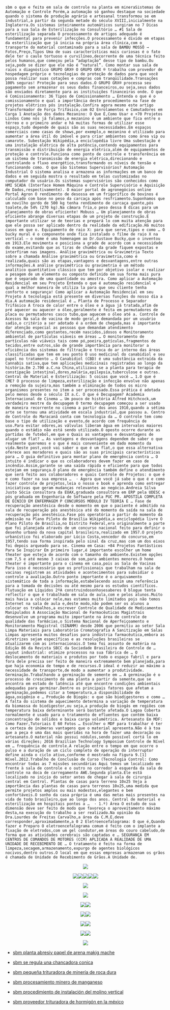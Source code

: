 
```
sbm o que e feito em sala de controle na planta em mineraSistemas de Automação e Controle Porém,a automação só ganhou destaque na sociedade quando o sistema de produção agrário e artesanal transformou se em industrial,a partir da segunda metade do século XVIII,inicialmente na Inglaterra.Os sistemas inteiramente automáticos surgiram no 7 Dicas para a sua Sala de Esterilização no Consultório … #1 Sala de esterilização separada O processamento de artigos adequado é fundamental para prevenir infecções.O processamento é divido em etapas da esterilização que já inicia na própria área clínica,com o transporte do material contaminado para a sala de BAMBU MOSSÔ → Fotos,Preço,Tipos Uma de suas características mais curiosas é o fato dele ter o caule tortuoso e curvilíneo,decorrente de uma técnica feito pelos humanos,que começou pela “adaptação” desse tipo de bambu.Ou seja,pode se dizer que ele não é “natural”. Como montar sua sala de raios x diagnóstico GRUPO GRX® O GRUPO GRX ® trabalha com provedor de hospedagem próprio e tecnologias de proteção de dados para que você possa realizar suas cotações e compras com tranqüilidade.Transações 100% seguras! Proteção para seus dados.O GRUPO GRX® processa seu pagamento sem armazenar os seus dados financeiros,ou seja,seus dados são enviados diretamente para as instituições financeiras onde. O que é Comissionamento: 36 Tipos de Comissionamento … Entenda o que é o comissionamento e qual a importância deste procedimento na fase de projetos elétricos pós instalação.Confira agora mesmo este artigo Transformador de Força Trifásico,com 02 Enrolamentos e Comutadores em Carga 1 Anotação dos dados Mezanino: O Que É,Como Usar e +70 Projetos Lindos Como nós já falamos,o mezanino é um ambiente que fica entre o térreo e o primeiro andar e há muitas formas de utilizar esse espaço,tudo depende de quais são as suas necessidades.Em espaços comerciais como casas de shows,por exemplo,o mezanino é utilizado para aumentar a área útil do imóvel e para criar ambientes como área vip ou camarote. Subestação Wikipédia,a enciclopédia livre Uma subestação é uma instalação elétrica de alta potência,contendo equipamentos para transmissão e distribuição de energia elétrica,além de equipamentos de proteção e controle.Funciona como ponto de controle e transferência em um sistema de transmissão de energia elétrica,direcionando e controlando o fluxo energético,transformando os níveis de tensão e funcionando como. O que são Sistemas Supervisórios? Automação Industrial O sistema analisa e armazena as informações em um banco de dados e em seguida mostra o resultado em telas customizadas no computador do usuário.Os sistemas supervisórios são conhecidos como HMI SCADA (Interface Homem Máquina e Controle Supervisório e Aquisição de Dados,respectivamente). O maior portal de agronegócios online Portal Agron O rendimento de desossa em um frigorífico de bovinos é calculado com base no peso da carcaça após resfriamento.Suponhamos que um novilho gordo de 500 kg tenha rendimento de carcaça quente,pós toalete,de 54% (270 kg).Na câmara fria,o peso dessa 8 dicas para um planejamento de obras eficiente! Mobuss … Um planejamento de obras eficiente abrange diversas etapas de um projeto de construção.É importante utilizar se de teorias e prepará lo com muita atenção para que ele possa ser aplicado dentro da realidade da edificação.Há muitos casos em que o. Equipamento de raio X: para que serve,tipos e como … O bucky mural é o componente onde fica instalado o filme de raio X na vertical — o nome é uma homenagem ao Dr.Gustave Bucky,que o inventou em 1913.Ele movimenta e posiciona a grade de acordo com a necessidade do exame,evitando que as tiras de chumbo da grade fiquem expostas e interfiram nas imagens. Análise gravimétrica ou Gravimetria Texto sobre a chamada Análise gravimétrica ou Gravimetria,como é realizada,quais são as etapas,vantagens e desvantagens,entre outras informações.A análise gravimétrica ou gravimetria é um método analítico quantitativo clássico que tem por objetivo isolar e realizar a pesagem de um elemento ou composto definido em sua forma mais pura que é separado de uma quantidade ou amostra. Como aplicar a Automação Residencial em seu Projeto Entenda o que é automação residencial e qual a melhor maneira de utiliza la para que seu cliente tenha conforto e segurança! Como aplicar a Automação Residencial em seu Projeto A tecnologia está presente em diversas funções do nosso dia a dia.A automação residencial é … Planta de Processo e Separador Trifásico A troca de calor entre o óleo e a água já tratada,afim de pré aquecer ou aquecer o óleo,geralmente é feita em permutadores de placa ou permutadores casco tubo,que aquecem o óleo até a. Controle de Acessos Na sala de vacina de modo geral,é demandada por um usuário sadio,o critério a ser adotado é a ordem de chegada,mas é importante dar atenção especial as pessoas que demandam atendimento diferenciado,como gestantes,recém nascidos,idosos e Monitoramento ambiental de partículas viáveis em áreas … O monitoramento de partículas não viáveis tais como pó,poeira,gotículas,fragmentos de tecidos,entre outros,são de grande importância para monitorar a eficiência dos sistemas de filtração e troca do ar interno das áreas classificadas que tem em seu ponto O uso medicinal do canabidiol e seu papel no tratamento … O Canabidiol (CBD) é uma substância extraída da Cannabis sativa,que tem aplicações medicinais registradas ao longo da história.Em 2.700 a.C.na China,utilizava se a planta para terapia de constipação intestinal,dores,malária,epilepsia,tuberculose e outras. Central de Material e Esterilização: 5 coisas que você … 1.O que é CME? O processo de limpeza,esterilização e infecção envolve não apenas a remoção da sujeira,mas também a eliminação de todos os micro organismos presentes no item a ser processado.Essa prática é adotada pelo menos desde o século IX a.C. O que é Decupagem? Academia Internacional de Cinema … Um pouco de história Alfred Hitchcock,um verdadeiro mestre da decupagem O termo decupagem começou a ser usado de maneira recorrente no cinema a partir dos anos 1910,quando a sétima arte se tornou uma atividade em escala industrial,que passou a. Centro de Controle do Maracanã conta com tecnologia da … O controle tem como base o tipo de utilização e evento,de acordo com frequência de uso.Para evitar odores,as válvulas liberam água em intervalos maiores quando o estádio não está sendo utilizado.O oposto ocorre durante as partidas de futebol,em que o Quais as vantagens e desvantagens de alugar um flat? … As vantagens e desvantagens dependem de saber o que realmente queremos e o que é mais conveniente em dado momento da vida.Neste post,você vai saber o que é um flat,o que essa alternativa oferece aos moradores e quais são as suas principais características para … O guia definitivo para montar plano de emergência contra … O intuito é indicar o que os colaboradores devem fazer em caso de incêndio.Assim,garante se uma saída rápida e eficiente para que todos estejam em segurança.O plano de emergência também define o atendimento que será feito aos colaboradores e quais Controle de Projetos: o que é e como fazer na sua empresa …  · Agora que você já sabe o que é e como fazer controle de projetos,leia o nosso e book e aprenda como entregar iniciativas que geram mudanças relevantes ao negócio.Andreia Silva Justo Sócia consultora da EUAX,graduada consultora em ERP pela UDESC e pós graduada em Engenharia de Software pela PUC PR. APOSTILA COMPLETA DE ÉCNICO EM ENFERMAGEM P CONCURSOS MÓDULO IV TEORIA E … Fase de recuperação anestésica desde o momento em que o paciente é admitido na sala de recuperação pós anestésica até do momento da saída na sala de recuperação pós anestésica.Fase pós operatória a partir do momento da admissão na Plano Piloto de Brasília Wikipédia,a enciclopédia livre O Plano Piloto de Brasília,no Distrito Federal,era originalmente a parte que foi planejada através de um concurso nacional feito para definir o desenho urbano da nova capital brasileira,realizado em 1957.O projeto urbanístico foi elaborado por Lúcio Costa,vencedor do concurso,em 1957,tendo sua forma inspirada pelo sinal da cruz,mas com um dos eixos foi depois arqueado para se. Cinema em Casa: +84 Projetos Fantásticos Para Se Inspirar Em primeiro lugar,é importante escolher um home theater que esteja de acordo com o tamanho do ambiente.Existem opções com 7,5 e até mesmo 3 caixas de som,para ambientes menores.O home theater é importante para o cinema em casa,pois as Sala de Vacinas Para isso é necessário que os profissionais que trabalham na sala de vacinas registrem as atividades e acontecimentos para subsidiar o controle a avaliação.Outro ponto importante é o arquivamento sistemático de toda a informação,estabelecendo assim uma referência para a tomada de decisões ou até mesmo para os estudos científicos. Flutuação em Líquidos 2ºA construindosonhosesaberes O blogue tenta reflectir o que é trabalhado em sala de aula,com e pelos alunos.Muito mais havia a colocar nele,mas estamos muito limitados pois não temos Internet na sala de aula e,deste modo,não podem ser os alunos a colocar os trabalhos,a escrever Controle de Qualidade de Medicamentos Manipulados A Associação Nacional de Farmacêuticas Magistrais desenvolve um programa muito importante na área de controle de qualidade das farmácias,o Sistema Nacional de Aperfeiçoamento e Monitoramento Magistral (SINAMM) desde 2006 que permitiu ao setor Sala Limpa Materiais para Laboratório Cromatografia A Sanitização em Salas Limpas apresenta muitos desafios para indústria farmacêutica,embora as diretrizes sejam específicas e as resoluções brasileiras se atualizarem com as internacionais.O tema foi assunto de matéria na Edição 86 da Revista SBCC da Sociedade Brasileira de Controle de … Layout industrial: otimize processos na sua fábrica de … O deslocamento de materiais e produtos por todo o espaço fabril e para fora dele precisa ser feito de maneira extremamente bem planejada,para que haja economia de tempo e de recursos.O ideal é reduzir ao máximo a necessidade de transporte,de modo a aumentar a produtividade. Germinação.Trabalhando a germinação de semente em … A germinação é o processo de crescimento de uma planta a partir da semente,que se encontra em estado de latência até que encontre condições ambientais adequadas para germinar.Dentre os principais fatores que afetam a germinação,podemos citar a temperatura,a disponibilidade de água,oxigênio e … Produção de Biogás: o que são biodigestores e como … A falta do sistema de aquecimento determina a variação de temperatura da biomassa do biodigestor,ou seja,a produção de biogás em regiões com temperatura baixa determinante será bastante afetada.O Lagoa Coberta normalmente é usado para o tratamento de efluentes que contém baixa concentração de sólidos e baixa carga volumétrica. Artesanato Em MDF: Como Fazer,Tutoriais E 60 Fotos … Escolher o MDF para trabalhar é ter a certeza de inúmeras vantagens que o material apresenta.Não é à toa que a peça é uma das mais queridas na hora de fazer uma decoração ou artesanato.O material não possui nódulos,sendo possível cortá lo em várias direções; 2016 Brazilian Technology Symposium Controle de Nível em … frequência de controle.A relação entre o tempo em que ocorre o pulso e a duração de um ciclo completo de operação do interruptor define ainda o ciclo ativo,conforme é mostrado na Figura 9.[1] Nível.2012.Trabalho de Conclusão de Curso (Tecnologia Control: Como encontrar todas as 7 missões secundárias Aqui temos um localizado em frente à sala de controle e o outro no corredor à esquerda da sala de controle na doca de carregamento AWE.Segunda planta.Ele está localizado no início do setor antes de chegar à sala de cirurgia central em Control. Plantas de casas para terreno 10x25 Veja a importância das plantas de casas para terrenos 10x25,uma medida que permite projetos amplos ou mais modestos,elegantes e bem confortáveis.O sonho da casa própria é uma das metas mais presentes na vida de todo brasileiro,que ao longo dos anos. Central de material e esterilização em hospitais pontos a …  · 1.º) Área O estudo de sua dimensão deve ser feito de modo que favoreça o aproveitamento máximo desta,na execução do trabalho a ser realizado.Na opinião da Dra.Lourdes de Freitas Carvalho,a área da C.M.E.deve corresponder,aproximadamente,a 0 2 Eletroencefalograma: O que é,Quando fazer e Preparo O eletroencefalograma comum é feito com o implante a fixação de eletrodos,com um gel condutor,em áreas do couro cabeludo,de forma que as atividades cerebrais são captadas e … SEGURANÇA EM CENTROS DE COMANDOS DE MOTORES (CCM) APLICADA À REALIDADE DE UMA UNIDADE DE RECEBIMENTO DE … O tratamento é feito na forma de limpeza,secagem,armazenamento,expurgo de agentes biológicos nocivos,dentro outros.O local em que essas empresas armazenam os grãos é chamada de Unidade de Recebimento de Grãos.A Unidade de. 
```

<div align="center">

<a href="https://es-crusher.shibang-china.com/github&k=sbm+o+que+e+feito+em+sala+de+controle+na+planta+em+minera"><img src="https://static.shibang-china.com/es/crusher/logo.jpg"></a>

<a href="https://es-crusher.shibang-china.com/github&k=sbm+o+que+e+feito+em+sala+de+controle+na+planta+em+minera"><img src="https://static.shibang-china.com/es/crusher/index.jpg"></a><a href="https://es-crusher.shibang-china.com/material.htmlgithub&k=sbm+o+que+e+feito+em+sala+de+controle+na+planta+em+minera"><img src="https://static.shibang-china.com/es/crusher/material.jpg"></a><a href="https://es-crusher.shibang-china.com/application.htmlgithub&k=sbm+o+que+e+feito+em+sala+de+controle+na+planta+em+minera"><img src="https://static.shibang-china.com/es/crusher/application.jpg"></a><a href="https://es-crusher.shibang-china.com/aboutus.htmlgithub&k=sbm+o+que+e+feito+em+sala+de+controle+na+planta+em+minera"><img src="https://static.shibang-china.com/es/crusher/aboutus.jpg"></a><a href="https://es-crusher.shibang-china.com/contact.htmlgithub&k=sbm+o+que+e+feito+em+sala+de+controle+na+planta+em+minera"><img src="https://static.shibang-china.com/es/crusher/contact.jpg"></a>

<a href="https://es-crusher.shibang-china.com/github&k=sbm+o+que+e+feito+em+sala+de+controle+na+planta+em+minera"><img src="https://static.shibang-china.com/es/crusher/banner.jpg"></a>

<a href="https://swt.shibang-china.com/github&k=sbm+o+que+e+feito+em+sala+de+controle+na+planta+em+minera"><img src="https://static.shibang-china.com/es/crusher/text.jpg"></a>

<a href="https://swt.shibang-china.com/github&k=sbm+o+que+e+feito+em+sala+de+controle+na+planta+em+minera"><img src="https://static.shibang-china.com/es/crusher/chat.jpg"></a><a href="https://es-crusher.shibang-china.com/contact.htmlgithub&k=sbm+o+que+e+feito+em+sala+de+controle+na+planta+em+minera"><img src="https://static.shibang-china.com/es/crusher/message.jpg"></a>

<a href="https://es-crusher.shibang-china.com/products/pe.htmlgithub&k=sbm+o+que+e+feito+em+sala+de+controle+na+planta+em+minera"><img src="https://static.shibang-china.com/es/crusher/pe.jpg"></a><a href="https://es-crusher.shibang-china.com/products/pf.htmlgithub&k=sbm+o+que+e+feito+em+sala+de+controle+na+planta+em+minera"><img src="https://static.shibang-china.com/es/crusher/pf.jpg"></a>

<a href="https://es-crusher.shibang-china.com/products/hpt.htmlgithub&k=sbm+o+que+e+feito+em+sala+de+controle+na+planta+em+minera"><img src="https://static.shibang-china.com/es/crusher/hpt.jpg"></a><a href="https://es-crusher.shibang-china.com/products/vsi.htmlgithub&k=sbm+o+que+e+feito+em+sala+de+controle+na+planta+em+minera"><img src="https://static.shibang-china.com/es/crusher/vsi.jpg"></a>

<a href="https://es-crusher.shibang-china.com/products/klv.htmlgithub&k=sbm+o+que+e+feito+em+sala+de+controle+na+planta+em+minera"><img src="https://static.shibang-china.com/es/crusher/klv.jpg"></a><a href="https://es-crusher.shibang-china.com/products/portable.htmlgithub&k=sbm+o+que+e+feito+em+sala+de+controle+na+planta+em+minera"><img src="https://static.shibang-china.com/es/crusher/portable.jpg"></a>

<a href="https://swt.shibang-china.com/github&k=sbm+o+que+e+feito+em+sala+de+controle+na+planta+em+minera"><img src="https://static.shibang-china.com/es/crusher/case.jpg"></a>

</div>


* [sbm planta abresiv papel de arena makig mache](sbm%20planta%20abresiv%20papel%20de%20arena%20makig%20mache.md)

* [sbm se regula una chancadora conica](sbm%20se%20regula%20una%20chancadora%20conica.md)

* [sbm pequeña trituradora de minería de roca dura](sbm%20peque%C3%B1a%20trituradora%20de%20miner%C3%ADa%20de%20roca%20dura.md)

* [sbm procesamiento minero de manganeso](sbm%20procesamiento%20minero%20de%20manganeso.md)

* [sbm procedimiento de instalación del molino vertical](sbm%20procedimiento%20de%20instalaci%C3%B3n%20del%20molino%20vertical.md)

* [sbm proveedor trituradora de hormigón en la méxico](sbm%20proveedor%20trituradora%20de%20hormig%C3%B3n%20en%20la%20m%C3%A9xico.md)